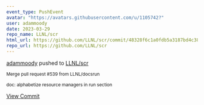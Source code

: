 ```yaml
---
event_type: PushEvent
avatar: "https://avatars.githubusercontent.com/u/1105742?"
user: adammoody
date: 2023-03-29
repo_name: LLNL/scr
html_url: https://github.com/LLNL/scr/commit/48328f6c1a0fdb5a3187bd4c38d0caac587442a8
repo_url: https://github.com/LLNL/scr
---
```


<a href='https://github.com/adammoody' target='_blank'>adammoody</a> pushed to <a href='https://github.com/LLNL/scr' target='_blank'>LLNL/scr</a>

<small>Merge pull request #539 from LLNL/docsrun

doc: alphabetize resource managers in run section</small>

<a href='https://github.com/LLNL/scr/commit/48328f6c1a0fdb5a3187bd4c38d0caac587442a8' target='_blank'>View Commit</a>
